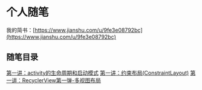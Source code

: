 # 个人随笔

我的简书：[https://www.jianshu.com/u/9fe3e08792bc](https://www.jianshu.com/u/9fe3e08792bc)


## 随笔目录

[第一讲：activity的生命周期和启动模式](https://www.jianshu.com/p/1309a38f33d7)
[第一讲：约束布局(ConstraintLayout)](https://www.jianshu.com/p/d6e950211f4b)
[第一讲：RecyclerView第一弹-多视图布局](https://www.jianshu.com/p/c531994cd302)

